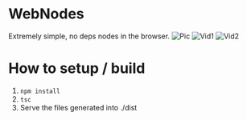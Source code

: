# WebNodes
Extremely simple, no deps nodes in the browser.
![Pic](https://github.com/otdavies/WebNodes/assets/3145170/8fbf43ee-0139-4e83-a866-659ff9f6b0ac)
![Vid1](https://github.com/otdavies/WebNodes/assets/3145170/3d676227-ea39-4be4-ae42-1e36c093ba9a)
![Vid2](https://github.com/otdavies/WebNodes/assets/3145170/ebab4674-06d4-4eda-9a23-6868d5d5c5d9)

# How to setup / build
1) `npm install`
2) `tsc`
3) Serve the files generated into ./dist

